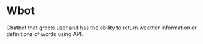 # Wbot
Chatbot that greets user and has the ability to return weather information or definitions of words using API.
